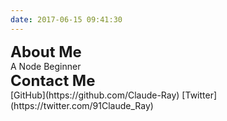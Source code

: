 ```yaml
---
date: 2017-06-15 09:41:30
---
```


<div style="font-size:24px;font-weight:bold" > About Me </div>
A Node Beginner

<div style="font-size:24px;font-weight:bold" > Contact Me </div>
[GitHub](https://github.com/Claude-Ray)
[Twitter](https://twitter.com/91Claude_Ray)